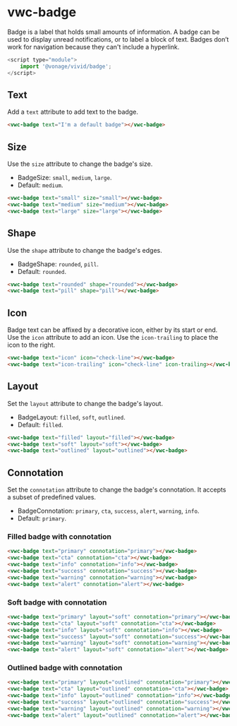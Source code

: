 # vwc-badge

Badge is a label that holds small amounts of information.
A badge can be used to display unread notifications, or to label a block of text.
Badges don’t work for navigation because they can't include a hyperlink.

```js
<script type="module">
    import '@vonage/vivid/badge';
</script>
```

## Text

Add a `text` attribute to add text to the badge.

```html preview
<vwc-badge text="I'm a default badge"></vwc-badge>
```

## Size

Use the `size` attribute to change the badge's size.

- BadgeSize: `small`, `medium`, `large`.
- Default: `medium`.


```html preview
<vwc-badge text="small" size="small"></vwc-badge>
<vwc-badge text="medium" size="medium"></vwc-badge>
<vwc-badge text="large" size="large"></vwc-badge>
```

## Shape

Use the `shape` attribute to change the badge's edges.

- BadgeShape: `rounded`, `pill`.
- Default: `rounded`.

```html preview
<vwc-badge text="rounded" shape="rounded"></vwc-badge>
<vwc-badge text="pill" shape="pill"></vwc-badge>
```

## Icon

Badge text can be affixed by a decorative icon, either by its start or end. 
Use the `icon` attribute to add an icon. Use the `icon-trailing` to place the icon to the right.

```html preview
<vwc-badge text="icon" icon="check-line"></vwc-badge>
<vwc-badge text="icon-trailing" icon="check-line" icon-trailing></vwc-badge>
```

## Layout

Set the `layout` attribute to change the badge's layout.
- BadgeLayout: `filled`, `soft`, `outlined`.
- Default: `filled`.

```html preview
<vwc-badge text="filled" layout="filled"></vwc-badge>
<vwc-badge text="soft" layout="soft"></vwc-badge>
<vwc-badge text="outlined" layout="outlined"></vwc-badge>
```

## Connotation

Set the `connotation` attribute to change the badge's connotation.
It accepts a subset of predefined values.

- BadgeConnotation: `primary`, `cta`, `success`, `alert`, `warning`, `info`.
- Default: `primary`.

### Filled badge with connotation

```html preview
<vwc-badge text="primary" connotation="primary"></vwc-badge>
<vwc-badge text="cta" connotation="cta"></vwc-badge>
<vwc-badge text="info" connotation="info"></vwc-badge>
<vwc-badge text="success" connotation="success"></vwc-badge>
<vwc-badge text="warning" connotation="warning"></vwc-badge>
<vwc-badge text="alert" connotation="alert"></vwc-badge>
```

### Soft badge with connotation

```html preview
<vwc-badge text="primary" layout="soft" connotation="primary"></vwc-badge>
<vwc-badge text="cta" layout="soft" connotation="cta"></vwc-badge>
<vwc-badge text="info" layout="soft" connotation="info"></vwc-badge>
<vwc-badge text="success" layout="soft" connotation="success"></vwc-badge>
<vwc-badge text="warning" layout="soft" connotation="warning"></vwc-badge>
<vwc-badge text="alert" layout="soft" connotation="alert"></vwc-badge>
```

### Outlined badge with connotation

```html preview
<vwc-badge text="primary" layout="outlined" connotation="primary"></vwc-badge>
<vwc-badge text="cta" layout="outlined" connotation="cta"></vwc-badge>
<vwc-badge text="info" layout="outlined" connotation="info"></vwc-badge>
<vwc-badge text="success" layout="outlined" connotation="success"></vwc-badge>
<vwc-badge text="warning" layout="outlined" connotation="warning"></vwc-badge>
<vwc-badge text="alert" layout="outlined" connotation="alert"></vwc-badge>
```